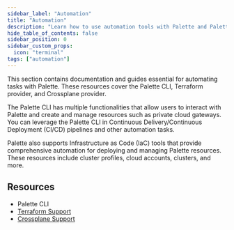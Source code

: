 ```yaml
---
sidebar_label: "Automation"
title: "Automation"
description: "Learn how to use automation tools with Palette and Palette VerteX."
hide_table_of_contents: false
sidebar_position: 0
sidebar_custom_props:
  icon: "terminal"
tags: ["automation"]
---
```


This section contains documentation and guides essential for automating tasks with Palette. These resources cover the
Palette CLI, Terraform provider, and Crossplane provider.

The Palette CLI has multiple functionalities that allow users to interact with Palette and create and manage resources
such as private cloud gateways. You can leverage the Palette CLI in Continuous Delivery/Continuous Deployment (CI/CD)
pipelines and other automation tasks.

Palette also supports Infrastructure as Code (IaC) tools that provide comprehensive automation for deploying and
managing Palette resources. These resources include cluster profiles, cloud accounts, clusters, and more.

## Resources

- Palette CLI
- [Terraform Support](./terraform/terraform.md)
- [Crossplane Support](./crossplane/crossplane.md)

